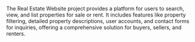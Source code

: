The Real Estate Website project provides a platform for users to search, view, and list properties for sale or rent. It includes features like property filtering, detailed property descriptions, user accounts, and contact forms for inquiries, offering a comprehensive solution for buyers, sellers, and renters.

